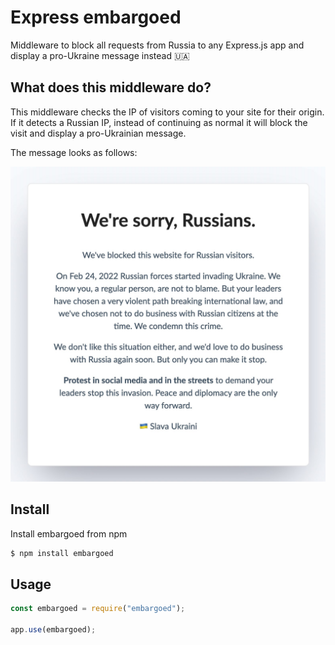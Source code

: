 # Express embargoed

Middleware to block all requests from Russia to any Express.js app and display a pro-Ukraine message instead 🇺🇦

## What does this middleware do?

This middleware checks the IP of visitors coming to your site for their origin. If it detects a Russian IP, instead of continuing as normal it will block the visit and display a pro-Ukrainian message.

The message looks as follows:

![Embargoed message](./docs/embargoed-message.jpeg)

## Install

Install embargoed from npm

```bash
$ npm install embargoed
```

## Usage

```js
const embargoed = require("embargoed");

app.use(embargoed);
```
